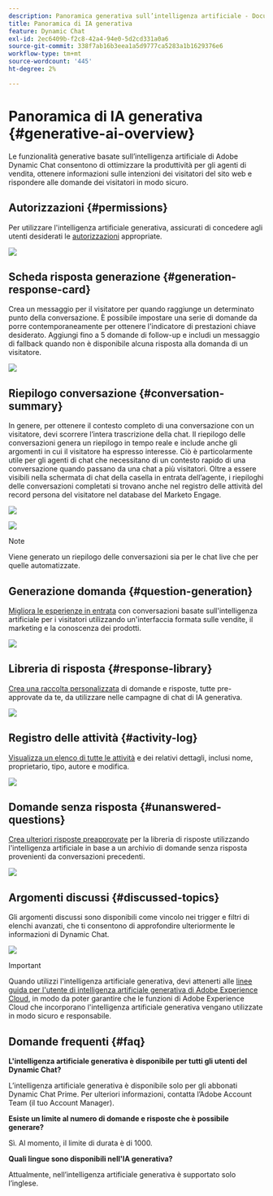 ```yaml
---
description: Panoramica generativa sull’intelligenza artificiale - Documenti Marketo - Documentazione del prodotto
title: Panoramica di IA generativa
feature: Dynamic Chat
exl-id: 2ec6409b-f2c8-42a4-94e0-5d2cd331a0a6
source-git-commit: 338f7ab16b3eea1a5d9777ca5283a1b1629376e6
workflow-type: tm+mt
source-wordcount: '445'
ht-degree: 2%

---
```


# Panoramica di IA generativa {#generative-ai-overview}

Le funzionalità generative basate sull’intelligenza artificiale di Adobe Dynamic Chat consentono di ottimizzare la produttività per gli agenti di vendita, ottenere informazioni sulle intenzioni dei visitatori del sito web e rispondere alle domande dei visitatori in modo sicuro.

## Autorizzazioni {#permissions}

Per utilizzare l&#39;intelligenza artificiale generativa, assicurati di concedere agli utenti desiderati le [autorizzazioni](/help/marketo/product-docs/demand-generation/dynamic-chat/setup-and-configuration/permissions.md) appropriate.

![](assets/generative-ai-overview-1.png)

## Scheda risposta generazione {#generation-response-card}

Crea un messaggio per il visitatore per quando raggiunge un determinato punto della conversazione. È possibile impostare una serie di domande da porre contemporaneamente per ottenere l&#39;indicatore di prestazioni chiave desiderato. Aggiungi fino a 5 domande di follow-up e includi un messaggio di fallback quando non è disponibile alcuna risposta alla domanda di un visitatore.

![](assets/generative-ai-overview-2.png)

## Riepilogo conversazione {#conversation-summary}

In genere, per ottenere il contesto completo di una conversazione con un visitatore, devi scorrere l’intera trascrizione della chat. Il riepilogo delle conversazioni genera un riepilogo in tempo reale e include anche gli argomenti in cui il visitatore ha espresso interesse. Ciò è particolarmente utile per gli agenti di chat che necessitano di un contesto rapido di una conversazione quando passano da una chat a più visitatori. Oltre a essere visibili nella schermata di chat della casella in entrata dell’agente, i riepiloghi delle conversazioni completati si trovano anche nel registro delle attività del record persona del visitatore nel database del Marketo Engage.

![](assets/generative-ai-overview-3.png)

![](assets/generative-ai-overview-4.png)

>[!NOTE]
>
>Viene generato un riepilogo delle conversazioni sia per le chat live che per quelle automatizzate.

## Generazione domanda {#question-generation}

[Migliora le esperienze in entrata](/help/marketo/product-docs/demand-generation/dynamic-chat/generative-ai/question-generation.md) con conversazioni basate sull&#39;intelligenza artificiale per i visitatori utilizzando un&#39;interfaccia formata sulle vendite, il marketing e la conoscenza dei prodotti.

![](assets/generative-ai-overview-5.png)

## Libreria di risposta {#response-library}

[Crea una raccolta personalizzata](/help/marketo/product-docs/demand-generation/dynamic-chat/generative-ai/response-library.md) di domande e risposte, tutte pre-approvate da te, da utilizzare nelle campagne di chat di IA generativa.

![](assets/generative-ai-overview-6.png)

## Registro delle attività {#activity-log}

[Visualizza un elenco di tutte le attività](/help/marketo/product-docs/demand-generation/dynamic-chat/generative-ai/activity-log.md) e dei relativi dettagli, inclusi nome, proprietario, tipo, autore e modifica.

![](assets/generative-ai-overview-7.png)

## Domande senza risposta {#unanswered-questions}

[Crea ulteriori risposte preapprovate](/help/marketo/product-docs/demand-generation/dynamic-chat/generative-ai/unanswered-questions.md) per la libreria di risposte utilizzando l&#39;intelligenza artificiale in base a un archivio di domande senza risposta provenienti da conversazioni precedenti.

![](assets/generative-ai-overview-8.png)

## Argomenti discussi {#discussed-topics}

Gli argomenti discussi sono disponibili come vincolo nei trigger e filtri di elenchi avanzati, che ti consentono di approfondire ulteriormente le informazioni di Dynamic Chat.

![](assets/generative-ai-overview-9.png)

>[!IMPORTANT]
>
>Quando utilizzi l&#39;intelligenza artificiale generativa, devi attenerti alle [linee guida per l&#39;utente di intelligenza artificiale generativa di Adobe Experience Cloud](https://www.adobe.com/legal/licenses-terms/adobe-dx-gen-ai-user-guidelines.html), in modo da poter garantire che le funzioni di Adobe Experience Cloud che incorporano l&#39;intelligenza artificiale generativa vengano utilizzate in modo sicuro e responsabile.

## Domande frequenti {#faq}

**L&#39;intelligenza artificiale generativa è disponibile per tutti gli utenti del Dynamic Chat?**

L’intelligenza artificiale generativa è disponibile solo per gli abbonati Dynamic Chat Prime. Per ulteriori informazioni, contatta l’Adobe Account Team (il tuo Account Manager).

**Esiste un limite al numero di domande e risposte che è possibile generare?**

Sì. Al momento, il limite di durata è di 1000.

**Quali lingue sono disponibili nell&#39;IA generativa?**

Attualmente, nell’intelligenza artificiale generativa è supportato solo l’inglese.
